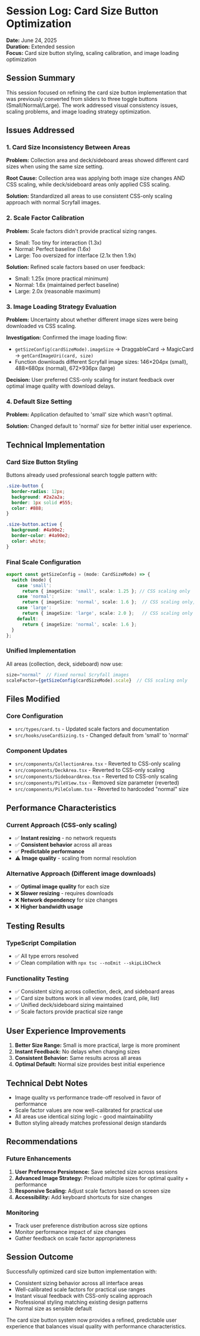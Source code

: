 # Session Log: Card Size Button Optimization
**Date:** June 24, 2025  
**Duration:** Extended session  
**Focus:** Card size button styling, scaling calibration, and image loading optimization

## Session Summary

This session focused on refining the card size button implementation that was previously converted from sliders to three toggle buttons (Small/Normal/Large). The work addressed visual consistency issues, scaling problems, and image loading strategy optimization.

## Issues Addressed

### 1. **Card Size Inconsistency Between Areas**
**Problem:** Collection area and deck/sideboard areas showed different card sizes when using the same size setting.

**Root Cause:** Collection area was applying both image size changes AND CSS scaling, while deck/sideboard areas only applied CSS scaling.

**Solution:** Standardized all areas to use consistent CSS-only scaling approach with normal Scryfall images.

### 2. **Scale Factor Calibration**
**Problem:** Scale factors didn't provide practical sizing ranges.
- Small: Too tiny for interaction (1.3x)
- Normal: Perfect baseline (1.6x) 
- Large: Too oversized for interface (2.1x then 1.9x)

**Solution:** Refined scale factors based on user feedback:
- Small: 1.25x (more practical minimum)
- Normal: 1.6x (maintained perfect baseline)
- Large: 2.0x (reasonable maximum)

### 3. **Image Loading Strategy Evaluation**
**Problem:** Uncertainty about whether different image sizes were being downloaded vs CSS scaling.

**Investigation:** Confirmed the image loading flow:
- `getSizeConfig(cardSizeMode).imageSize` → DraggableCard → MagicCard → `getCardImageUri(card, size)`
- Function downloads different Scryfall image sizes: 146×204px (small), 488×680px (normal), 672×936px (large)

**Decision:** User preferred CSS-only scaling for instant feedback over optimal image quality with download delays.

### 4. **Default Size Setting**
**Problem:** Application defaulted to 'small' size which wasn't optimal.

**Solution:** Changed default to 'normal' size for better initial user experience.

## Technical Implementation

### Card Size Button Styling
Buttons already used professional search toggle pattern with:
```css
.size-button {
  border-radius: 12px;
  background: #2a2a2a;
  border: 1px solid #555;
  color: #888;
}

.size-button.active {
  background: #4a90e2;
  border-color: #4a90e2;
  color: white;
}
```

### Final Scale Configuration
```typescript
export const getSizeConfig = (mode: CardSizeMode) => {
  switch (mode) {
    case 'small':
      return { imageSize: 'small', scale: 1.25 }; // CSS scaling only
    case 'normal':
      return { imageSize: 'normal', scale: 1.6 };  // CSS scaling only, baseline
    case 'large':
      return { imageSize: 'large', scale: 2.0 };   // CSS scaling only
    default:
      return { imageSize: 'normal', scale: 1.6 };
  }
};
```

### Unified Implementation
All areas (collection, deck, sideboard) now use:
```typescript
size="normal"  // Fixed normal Scryfall images
scaleFactor={getSizeConfig(cardSizeMode).scale}  // CSS scaling only
```

## Files Modified

### Core Configuration
- `src/types/card.ts` - Updated scale factors and documentation
- `src/hooks/useCardSizing.ts` - Changed default from 'small' to 'normal'

### Component Updates
- `src/components/CollectionArea.tsx` - Reverted to CSS-only scaling
- `src/components/DeckArea.tsx` - Reverted to CSS-only scaling  
- `src/components/SideboardArea.tsx` - Reverted to CSS-only scaling
- `src/components/PileView.tsx` - Removed size parameter (reverted)
- `src/components/PileColumn.tsx` - Reverted to hardcoded "normal" size

## Performance Characteristics

### Current Approach (CSS-only scaling)
- ✅ **Instant resizing** - no network requests
- ✅ **Consistent behavior** across all areas
- ✅ **Predictable performance** 
- ⚠️ **Image quality** - scaling from normal resolution

### Alternative Approach (Different image downloads)
- ✅ **Optimal image quality** for each size
- ❌ **Slower resizing** - requires downloads
- ❌ **Network dependency** for size changes
- ❌ **Higher bandwidth usage**

## Testing Results

### TypeScript Compilation
- ✅ All type errors resolved
- ✅ Clean compilation with `npx tsc --noEmit --skipLibCheck`

### Functionality Testing
- ✅ Consistent sizing across collection, deck, and sideboard areas
- ✅ Card size buttons work in all view modes (card, pile, list)
- ✅ Unified deck/sideboard sizing maintained
- ✅ Scale factors provide practical size range

## User Experience Improvements

1. **Better Size Range:** Small is more practical, large is more prominent
2. **Instant Feedback:** No delays when changing sizes
3. **Consistent Behavior:** Same results across all areas
4. **Optimal Default:** Normal size provides best initial experience

## Technical Debt Notes

- Image quality vs performance trade-off resolved in favor of performance
- Scale factor values are now well-calibrated for practical use
- All areas use identical sizing logic - good maintainability
- Button styling already matches professional design standards

## Recommendations

### Future Enhancements
1. **User Preference Persistence:** Save selected size across sessions
2. **Advanced Image Strategy:** Preload multiple sizes for optimal quality + performance
3. **Responsive Scaling:** Adjust scale factors based on screen size
4. **Accessibility:** Add keyboard shortcuts for size changes

### Monitoring
- Track user preference distribution across size options
- Monitor performance impact of size changes
- Gather feedback on scale factor appropriateness

## Session Outcome

Successfully optimized card size button implementation with:
- Consistent sizing behavior across all interface areas
- Well-calibrated scale factors for practical use ranges  
- Instant visual feedback with CSS-only scaling approach
- Professional styling matching existing design patterns
- Normal size as sensible default

The card size button system now provides a refined, predictable user experience that balances visual quality with performance characteristics.